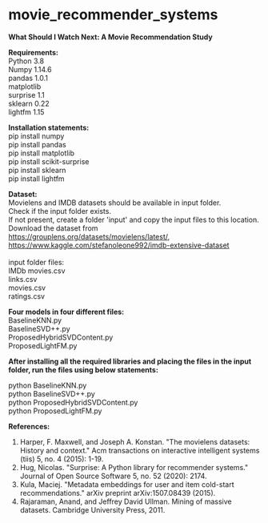 # movie_recommender_systems

<b> What Should I Watch Next: A Movie Recommendation Study </b>

<b> Requirements: </b> </br>
Python 3.8 </br>
Numpy 1.14.6 </br>
pandas 1.0.1 </br>
matplotlib </br>
surprise 1.1 </br>
sklearn 0.22 </br>
lightfm 1.15 </br>

<b> Installation statements: </b> </br>
pip install numpy </br>
pip install pandas </br>
pip install matplotlib </br>
pip install scikit-surprise </br>
pip install sklearn </br>
pip install lightfm </br>

<b> Dataset: </b> </br>
Movielens and IMDB datasets should be available in input folder. </br>
Check if the input folder exists. </br>
If not present, create a folder 'input' and copy the input files to this location. </br>
Download the dataset from https://grouplens.org/datasets/movielens/latest/, https://www.kaggle.com/stefanoleone992/imdb-extensive-dataset </br>
</br>
input folder files: </br>
IMDb movies.csv </br>
links.csv </br>
movies.csv </br>
ratings.csv </br>

<b> Four models in four different files: </b> </br>
BaselineKNN.py </br>
BaselineSVD++.py </br>
ProposedHybridSVDContent.py </br>
ProposedLightFM.py </br>

<b> After installing all the required libraries and placing the files in the input folder, run the files using below statements: </b>

python BaselineKNN.py </br>
python BaselineSVD++.py </br>
python ProposedHybridSVDContent.py </br>
python ProposedLightFM.py </br>

<b> References: </b>

1. Harper, F. Maxwell, and Joseph A. Konstan. "The movielens datasets: History and context." Acm transactions on interactive intelligent systems (tiis) 5, no. 4 (2015): 1-19.
2. Hug, Nicolas. "Surprise: A Python library for recommender systems." Journal of Open Source Software 5, no. 52 (2020): 2174.
3. Kula, Maciej. "Metadata embeddings for user and item cold-start recommendations." arXiv preprint arXiv:1507.08439 (2015).
4. Rajaraman, Anand, and Jeffrey David Ullman. Mining of massive datasets. Cambridge University Press, 2011.
